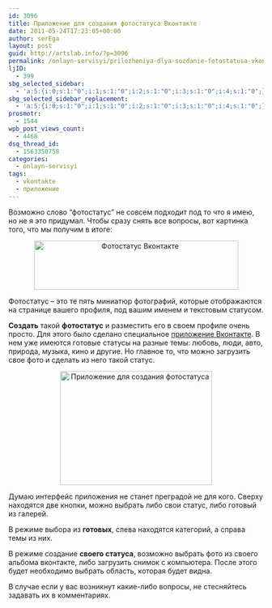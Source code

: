 ```yaml
---
id: 3096
title: Приложение для создания фотостатуса Вконтакте
date: 2011-05-24T17:23:05+00:00
author: serEga
layout: post
guid: http://artslab.info/?p=3096
permalink: /onlayn-servisyi/prilozheniya-dlya-sozdanie-fotostatusa-vkontakte/
ljID:
  - 399
sbg_selected_sidebar:
  - 'a:5:{i:0;s:1:"0";i:1;s:1:"0";i:2;s:1:"0";i:3;s:1:"0";i:4;s:1:"0";}'
sbg_selected_sidebar_replacement:
  - 'a:5:{i:0;s:1:"0";i:1;s:1:"0";i:2;s:1:"0";i:3;s:1:"0";i:4;s:1:"0";}'
prosmotr:
  - 1544
wpb_post_views_count:
  - 4468
dsq_thread_id:
  - 1563358758
categories:
  - onlayn-servisyi
tags:
  - vkontakte
  - приложение
---
```

Возможно слово &#8220;фотостатус&#8221; не совсем подходит под то что я имею, но не я это придумал. Чтобы сразу снять все вопросы, вот картинка того, что мы получим в итоге:

<center>
  <img src="http://googledrive.com/host/0B9lHVSSSdxdxd0hjdUdmRzY3Tjg/photostatus_vkonakte.jpg" alt="Фотостатус Вконтакте" title="photostatus_vkonakte" width="403" height="97" class="alignnone size-full wp-image-3108" />
</center>

Фотостатус &#8211; это те пять миниатюр фотографий, которые отображаются на странице вашего профиля, под вашим именем и текстовым статусом.

**Создать** такой **фотостатус** и разместить его в своем профиле очень просто. Для этого было сделано специальное [приложение Вконтакте](http://vkontakte.ru/app2175066). В нем уже имеются готовые статусы на разные темы: любовь, люди, авто, природа, музыка, кино и другие. Но главное то, что можно загрузить свое фото и сделать из него такой статус.

<center>
  <a href="http://googledrive.com/host/0B9lHVSSSdxdxd0hjdUdmRzY3Tjg/fotostatus_prilojenie.jpg"><img src="http://googledrive.com/host/0B9lHVSSSdxdxd0hjdUdmRzY3Tjg/fotostatus_prilojenie-300x225.jpg" alt="Приложение для создания фотостатуса" title="fotostatus_prilojenie" width="300" height="225" class="alignnone size-medium wp-image-3107" srcset="http://googledrive.com/host/0B9lHVSSSdxdxd0hjdUdmRzY3Tjg/fotostatus_prilojenie-300x225.jpg 300w, http://googledrive.com/host/0B9lHVSSSdxdxd0hjdUdmRzY3Tjg/fotostatus_prilojenie.jpg 626w" sizes="(max-width: 300px) 100vw, 300px" /></a>
</center>

Думаю интерфейс приложения не станет преградой не для кого. Сверху находятся две кнопки, можно выбрать либо свои статус, либо готовый из галерей.

В режиме выбора из **готовых**, слева находятся категорий, а справа темы из них.

В режиме создание **своего статуса**, возможно выбрать фото из своего альбома вконтакте, либо загрузить снимок с компьютера. После этого будет необходимо выбрать область, которая будет видна.

В случае если у вас возникнут какие-либо вопросы, не стесняйтесь задавать их в комментариях.